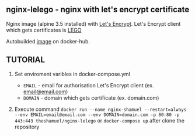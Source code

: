 ## nginx-lelego - nginx with let's encrypt certificate
Nginx image (alpine 3.5 installed) with [Let's Encrypt](https://letsencrypt.org "Let's Encrypt Homepage").
Let's Encrypt client which gets certificates is [LEGO](https://github.com/xenolf/lego "GitHub repository")

Autobuilded [image](https://hub.docker.com/r/theshamuel/nginx-lelego/) on docker-hub.

## TUTORIAL

1. Set enviroment varibles in docker-compose.yml
   * `EMAIL` - email for authorisation Let's Encrypt client (ex. email@email.com)
   * `DOMAIN` - domain which gets certificate (ex. domain.com)
   
2. Execute command `docker run --name nginx-shamuel --restart=always --env EMAIL=email@email.com --env DOMAIN=domain.com -p 80:80 -p 443:443 theshamuel/nginx-lelego` or `docker-compose up` after clone the repository
